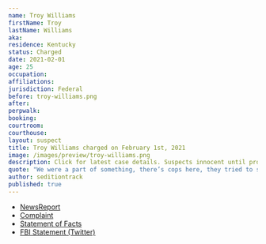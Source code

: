 ```yaml
---
name: Troy Williams
firstName: Troy
lastName: Williams
aka:
residence: Kentucky
status: Charged
date: 2021-02-01
age: 25
occupation:
affiliations:
jurisdiction: Federal
before: troy-williams.png
after:
perpwalk:
booking:
courtroom:
courthouse:
layout: suspect
title: Troy Williams charged on February 1st, 2021
image: /images/preview/troy-williams.png
description: Click for latest case details. Suspects innocent until proven guilty.
quote: "We were a part of something, there’s cops here, they tried to stop us, they are not letting us in, but not fighting us"
author: seditiontrack
published: true
---
```


- [NewsReport](https://www.wbko.com/2021/02/02/2-kentucky-men-charged-with-entering-capitol-during-riot/)
- [Complaint](https://extremism.gwu.edu/sites/g/files/zaxdzs2191/f/Dalton%20Crase%20and%20Troy%20Williams%20Affidavit%20in%20Support%20of%20Criminal%20Complaint.pdf)
- [Statement of Facts](https://extremism.gwu.edu/sites/g/files/zaxdzs2191/f/Dalton%20Crase%20and%20Troy%20Williams%20Affidavit%20in%20Support%20of%20Criminal%20Complaint.pdf)
- [FBI Statement (Twitter)](https://twitter.com/FBILouisville/status/1356306940507336706)
